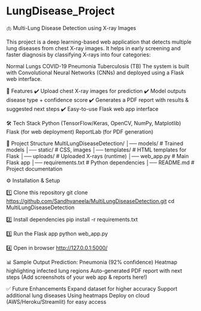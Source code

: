 # LungDisease_Project
🫁 Multi-Lung Disease Detection using X-ray Images

This project is a deep learning-based web application that detects multiple lung diseases from chest X-ray images. It helps in early screening and faster diagnosis by classifying X-rays into four categories:

Normal Lungs
COVID-19
Pneumonia
Tuberculosis (TB)
The system is built with Convolutional Neural Networks (CNNs) and deployed using a Flask web interface.

🚀 Features
✔️ Upload chest X-ray images for prediction
✔️ Model outputs disease type + confidence score
✔️ Generates a PDF report with results & suggested next steps
✔️ Easy-to-use Flask web app interface

🛠️ Tech Stack
Python (TensorFlow/Keras, OpenCV, NumPy, Matplotlib)
Flask (for web deployment)
ReportLab (for PDF generation)

📂 Project Structure
MultiLungDiseaseDetection/
│── models/             # Trained models
│── static/             # CSS, images
│── templates/          # HTML templates for Flask
│── uploads/            # Uploaded X-rays (runtime)
│── web_app.py          # Main Flask app
│── requirements.txt    # Python dependencies
│── README.md           # Project documentation


⚙️ Installation & Setup

1️⃣ Clone this repository
git clone https://github.com/Sandhyaneela/MultiLungDiseaseDetection.git
cd MultiLungDiseaseDetection

2️⃣ Install dependencies
pip install -r requirements.txt

3️⃣ Run the Flask app
python web_app.py

4️⃣ Open in browser
http://127.0.0.1:5000/


📊 Sample Output
Prediction: Pneumonia (92% confidence)
Heatmap highlighting infected lung regions
Auto-generated PDF report with next steps
(Add screenshots of your web app & reports here!)

✅ Future Enhancements
Expand dataset for higher accuracy
Support additional lung diseases
Using heatmaps
Deploy on cloud (AWS/Heroku/Streamlit) for easy access

